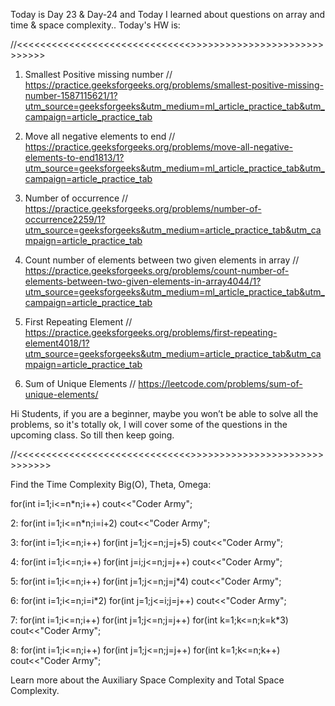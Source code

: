 Today is Day 23 & Day-24 and Today I learned about questions on array and time & space complexity..
Today's HW is:

//<<<<<<<<<<<<<<<<<<<<<<<<<<<<<<<DAY-23>>>>>>>>>>>>>>>>>>>>>>>>>>>>>>

1. Smallest Positive missing number
   // https://practice.geeksforgeeks.org/problems/smallest-positive-missing-number-1587115621/1?utm_source=geeksforgeeks&utm_medium=ml_article_practice_tab&utm_campaign=article_practice_tab

2. Move all negative elements to end
   // https://practice.geeksforgeeks.org/problems/move-all-negative-elements-to-end1813/1?utm_source=geeksforgeeks&utm_medium=ml_article_practice_tab&utm_campaign=article_practice_tab

3. Number of occurrence
   // https://practice.geeksforgeeks.org/problems/number-of-occurrence2259/1?utm_source=geeksforgeeks&utm_medium=article_practice_tab&utm_campaign=article_practice_tab

4. Count number of elements between two given elements in array
   // https://practice.geeksforgeeks.org/problems/count-number-of-elements-between-two-given-elements-in-array4044/1?utm_source=geeksforgeeks&utm_medium=ml_article_practice_tab&utm_campaign=article_practice_tab

5. First Repeating Element
   // https://practice.geeksforgeeks.org/problems/first-repeating-element4018/1?utm_source=geeksforgeeks&utm_medium=article_practice_tab&utm_campaign=article_practice_tab

6. Sum of Unique Elements
   // https://leetcode.com/problems/sum-of-unique-elements/

Hi Students, if you are a beginner, maybe you won’t be able to solve all the problems, so it's totally ok, I will cover some of the questions in the upcoming class. So till then keep going.

//<<<<<<<<<<<<<<<<<<<<<<<<<<<<<<<DAY-24>>>>>>>>>>>>>>>>>>>>>>>>>>>>>>>

Find the Time Complexity Big(O), Theta, Omega:

for(int i=1;i<=n\*n;i++)
cout<<"Coder Army";

2: for(int i=1;i<=n\*n;i=i+2)
cout<<"Coder Army";

3: for(int i=1;i<=n;i++)
for(int j=1;j<=n;j=j+5)
cout<<"Coder Army";

4: for(int i=1;i<=n;i++)
for(int j=i;j<=n;j=j++)
cout<<"Coder Army";

5: for(int i=1;i<=n;i++)
for(int j=1;j<=n;j=j\*4)
cout<<"Coder Army";

6: for(int i=1;i<=n;i=i\*2)
for(int j=1;j<=i;j=j++)
cout<<"Coder Army";

7: for(int i=1;i<=n;i++)
for(int j=1;j<=n;j=j++)
for(int k=1;k<=n;k=k\*3)
cout<<"Coder Army";

8: for(int i=1;i<=n;i++)
for(int j=1;j<=n;j=j++)
for(int k=1;k<=n;k++)
cout<<"Coder Army";

Learn more about the Auxiliary Space Complexity and Total Space Complexity.
